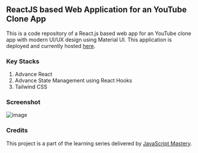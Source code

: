 ## ReactJS based Web Application for an YouTube Clone App
This is a code repository of a React.js based web app for an YouTube clone app with modern UI/UX design using Material UI. This application is deployed and currently hosted [here](https://financial-app-tailwind.netlify.app/).

### Key Stacks
1. Advance React
2. Advance State Management using React Hooks
3. Tailwind CSS

### Screenshot
![image](https)

### Credits
This project is a part of the learning series delivered by [JavaScript Mastery](https://github.com/adrianhajdin).

